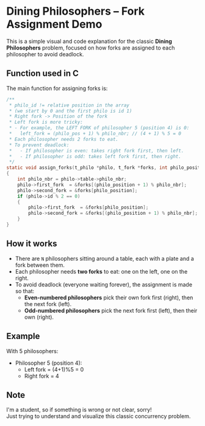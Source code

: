 # Dining Philosophers – Fork Assignment Demo

This is a simple visual and code explanation for the classic **Dining Philosophers** problem, focused on how forks are assigned to each philosopher to avoid deadlock.

## Function used in C

The main function for assigning forks is:

```c
/**
 * philo_id != relative position in the array 
 * (we start by 0 and the first philo is id 1)
 * Right fork -> Position of the fork
 * Left fork is more tricky:
 * - For example, the LEFT FORK of philosopher 5 (position 4) is 0:
 *   left_fork = (philo_pos + 1) % philo_nbr; // (4 + 1) % 5 = 0
 * Each philosopher needs 2 forks to eat.
 * To prevent deadlock:
 *   - If philosopher is even: takes right fork first, then left.
 *   - If philosopher is odd: takes left fork first, then right.
 */
static void assign_forks(t_philo *philo, t_fork *forks, int philo_position)
{
    int philo_nbr = philo->table->philo_nbr;
    philo->first_fork  = &forks[(philo_position + 1) % philo_nbr];
    philo->second_fork = &forks[philo_position];
    if (philo->id % 2 == 0)
    {
        philo->first_fork  = &forks[philo_position];
        philo->second_fork = &forks[(philo_position + 1) % philo_nbr];
    }
}
```

## How it works

- There are `N` philosophers sitting around a table, each with a plate and a fork between them.
- Each philosopher needs **two forks** to eat: one on the left, one on the right.
- To avoid deadlock (everyone waiting forever), the assignment is made so that:
    - **Even-numbered philosophers** pick their own fork first (right), then the next fork (left).
    - **Odd-numbered philosophers** pick the next fork first (left), then their own (right).

## Example

With 5 philosophers:
- Philosopher 5 (position 4):  
  - Left fork = (4+1)%5 = 0  
  - Right fork = 4

## Note

I'm a student, so if something is wrong or not clear, sorry!  
Just trying to understand and visualize this classic concurrency problem.
